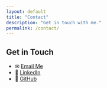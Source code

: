 ```yaml
---
layout: default
title: "Contact"
description: "Get in touch with me."
permalink: /contact/
---
```


<h2>Get in Touch</h2>
<ul>
  <li>✉ <a href="mailto:nickarust@gmail.com">Email Me</a></li>
  <li>💼 <a href="linkedin.com/in/nickolasarustamyan" target="_blank">LinkedIn</a></li>
  <li>🐙 <a href="https://github.com/NickArust" target="_blank">GitHub</a></li>
</ul>
